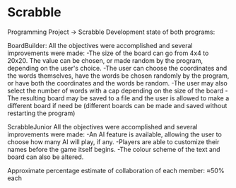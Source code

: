 # Scrabble
Programming Project -> Scrabble
Development state of both programs:

BoardBuilder:
  All the objectives were accomplished and several improvements were made:
	-The size of the board can go from 4x4 to 20x20. The value can be chosen,
or made random by the program, depending on the user's choice.
	-The user can choose the coordinates and the words themselves, have the words be chosen randomly by the program,
or have both the coordinates and the words be random.
	-The user may also select the number of words with a cap depending on the size of the board
	-The resulting board may be saved to a file and the user is allowed to make a different board 
if need be (different boards can be made and saved without restarting the program)

ScrabbleJunior
  All the objectives were accomplished and several improvements were made:
	-An AI feature is available, allowing the user to choose how many AI will play, if any.
	-Players are able to customize their names before the game itself begins.
	-The colour scheme of the text and board can also be altered.

Approximate percentage estimate of collaboration of each member: ≈50% each
